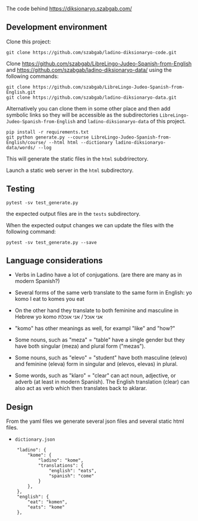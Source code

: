 The code behind https://diksionaryo.szabgab.com/


## Development environment

Clone this project:

```
git clone https://github.com/szabgab/ladino-diksionaryo-code.git
```

Clone https://github.com/szabgab/LibreLingo-Judeo-Spanish-from-English and https://github.com/szabgab/ladino-diksionaryo-data/ using
the following commands:

```
git clone https://github.com/szabgab/LibreLingo-Judeo-Spanish-from-English.git
git clone https://github.com/szabgab/ladino-diksionaryo-data.git
```

Alternatively you can clone them in some other place and then add symbolic links so they will be accessible as
the subdirectories `LibreLingo-Judeo-Spanish-from-English` and `ladino-diksionaryo-data` of this project.


```
pip install -r requirements.txt
git python generate.py --course LibreLingo-Judeo-Spanish-from-English/course/ --html html --dictionary ladino-diksionaryo-data/words/ --log
```

This will generate the static files in the `html` subdrirectory.

Launch a static web server in the `html` subdirectory.

## Testing

```
pytest -sv test_generate.py
```

the expected output files are in the `tests` subdirectory.

When the expected output changes we can update the files with the following command:

```
pytest -sv test_generate.py --save
```


## Language considerations

* Verbs in Ladino have a lot of conjugations. (are there are many as in modern Spanish?)

* Several forms of the same verb translate to the same form in English:
  yo komo     I eat
  to komes    you eat

* On the other hand they translate to both feminine and masculine in Hebrew
  yo komo     אני אוכל / אני אוכלת

* "komo" has other meanings as well, for exampl "like" and "how?"

* Some nouns, such as "meza" = "table" have a single gender but they have both singular (meza) and plural form ("mezas").
* Some nouns, such as "elevo" =  "student" have both masculine (elevo) and feminine (eleva) form in singular and (elevos, elevas) in plural.
* Some words, such as "klaro" = "clear" can act noun, adjective, or adverb (at least in modern Spanish).
  The English translation (clear) can also act as verb which then translates back to aklarar.

## Design

From the yaml files we generate several json files and several static html files.

* `dictionary.json`

```
    "ladino": {
        "kome": {
            "ladino": "kome",
            "translations": {
                "english": "eats",
                "spanish": "come"
            }
        },
    },
    "english": {
        "eat": "komen",
        "eats": "kome"
    },

```
